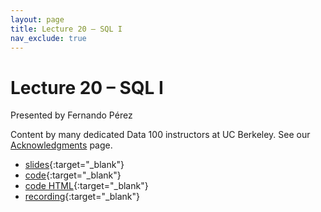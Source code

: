 ```yaml
---
layout: page
title: Lecture 20 – SQL I
nav_exclude: true
---
```


# Lecture 20 – SQL I

Presented by Fernando Pérez

Content by many dedicated Data 100 instructors at UC Berkeley. See our [Acknowledgments](../../acks) page.

- [slides](https://docs.google.com/presentation/d/151i0qnD-ExbqXqxDZRXU0KoGnDWdDSZmcoyNV8DBP-Q/edit?usp=sharing){:target="_blank"}
- [code](https://data100.datahub.berkeley.edu/hub/user-redirect/git-pull?repo=https%3A%2F%2Fgithub.com%2FDS-100%2Ffa23-student&urlpath=lab%2Ftree%2Ffa23-student%2Flecture%2Flec20%2Flec20.ipynb&branch=main){:target="_blank"}
- [code HTML](../../resources/assets/lectures/lec20/lec20.html){:target="_blank"}
- [recording](https://youtu.be/B6b8n7lVKY0){:target="_blank"}